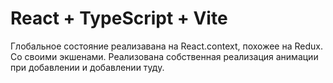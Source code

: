 # React + TypeScript + Vite 
Глобальное состояние реализавана на React.context, похожее на Redux. Со своими экшенами.
Реализована собственная реализация анимации при добавлении и добавлении туду.


